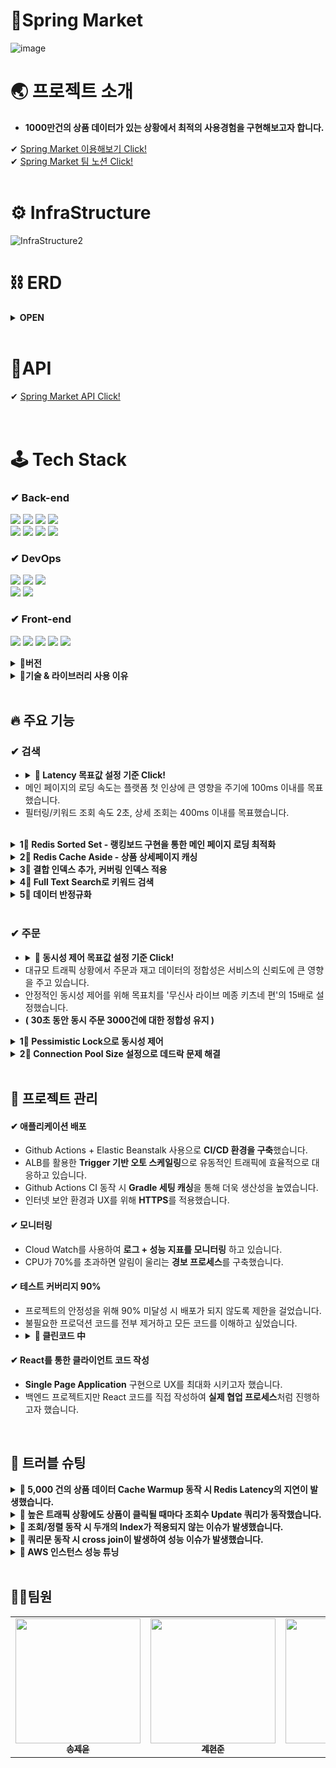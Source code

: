 # 🌿Spring Market

![image](https://user-images.githubusercontent.com/112923814/207095093-e2d922cd-5dc5-4036-859c-c10890e416b7.png)
<br/>


# 🌏 프로젝트 소개
- **1000만건의 상품 데이터가 있는 상황에서 최적의 사용경험을 구현해보고자 합니다.**



✔ [Spring Market 이용해보기 Click!](https://spring-market.vercel.app/) <br>
✔ [Spring Market 팀 노션 Click!](https://www.notion.so/1-3b015d8a07d149148b5fea36c4035ceb)
<br/><br/>
# ⚙ InfraStructure 

![InfraStructure2](https://user-images.githubusercontent.com/112923814/207117134-890a5ce5-fc20-4b9b-a055-87cf071dd654.jpg)


# ⛓ ERD
<details>
<summary><strong> OPEN </strong></summary>
<div markdown="1">       
</br>

![image](https://user-images.githubusercontent.com/112923814/207008488-d2395e48-ea03-4744-aa31-492b1d4fecf6.png)

</div>
</details>
</br>

# 🧬API
✔ [Spring Market API Click!](https://documenter.getpostman.com/view/23647730/2s8YzP3RB4)
</br></br></br>


# 🕹 Tech Stack
### ✔ Back-end </br>
<img src ="https://img.shields.io/badge/Spring Boot-6DB33F?style=for-the-badge&logo=Spring Boot&logoColor=white"/></a>
<img src="https://img.shields.io/badge/java-007396?style=for-the-badge&logo=java&logoColor=white"></a>
<img src ="https://img.shields.io/badge/Spring Security-6DB33F?style=for-the-badge&logo=Spring Security&logoColor=white"/></a>
<img src="https://img.shields.io/badge/gradle-02303A?style=for-the-badge&logo=gradle&logoColor=white"></br>
<img src="https://img.shields.io/badge/JPA-999933?style=for-the-badge&logo=JPA&logoColor=white"></a>
<img src ="https://img.shields.io/badge/JUnit5-25A162?style=for-the-badge&logo=JUnit5&logoColor=white"/></a>
<img src="https://img.shields.io/badge/MySQL-4479A1?style=for-the-badge&logo=MySQL&logoColor=white"/>
<img src ="https://img.shields.io/badge/Redis-DC382D?style=for-the-badge&logo=Redis&logoColor=white"/></a>
### ✔ DevOps
<img src ="https://img.shields.io/badge/Amazon EC2-FF9900?style=for-the-badge&logo=Amazon EC2&logoColor=white"/></a>
<img src ="https://img.shields.io/badge/GitHub Actions-2088FF?style=for-the-badge&logo=GitHub Actions&logoColor=white"/></a>
<img src ="https://img.shields.io/badge/AWS Elastic Beanstalk-336633?style=for-the-badge&logo=AWS Elastic Beanstalk&logoColor=white"/></a></br>
<img src ="https://img.shields.io/badge/Amazon CloudWatch-FF4F8B?style=for-the-badge&logo=Amazon CloudWatch&logoColor=white"/></a>
<img src ="https://img.shields.io/badge/Amazon S3-569A31?style=for-the-badge&logo=Amazon S3&logoColor=white"/></a>
### ✔ Front-end
<img src ="https://img.shields.io/badge/React-61DAFB?style=for-the-badge&logo=React&logoColor=white"/></a>
<img src="https://img.shields.io/badge/Axios-5A29E4?style=for-the-badge&logo=Axios&logoColor=white"/></a>
<img src="https://img.shields.io/badge/React Router-CA4245?style=for-the-badge&logo=React Router&logoColor=white"/></a>
<img src="https://img.shields.io/badge/Javascript-F7DF1E?style=for-the-badge&logo=Javascript&logoColor=black"/></a>
<img src="https://img.shields.io/badge/Vercel-000000?style=for-the-badge&logo=Vercel&logoColor=white"></a>
</br>
<details>
<summary><strong>📣버전</strong></summary>
<div markdown="1">    
  
### **Application**
  
- **JAVA 11**
- **Spring Boot** _2.7.0
- **Spring Security** _0.11.2
- **JPA**
- **Query DSL** _5.0.0
- **Full Text Search**

### **Data**

- **AWS RDS - MySQL** _8.028
- **AWS ElastiCache for Redis** _7.0.4
- **AWS S3**
- **Faker** (faker_15.2.0)

### **CI/CD**

- **Github Action**
- **AWS EC2**
- **AWS Elastic Beanstalk**

### **Monitoring**

- **Cloud Watch**
- **AWS OpenSearch**
- **Logback**

### **TestCode**

- **Junit 5**
- **Mock**
- **TestContainer**

### **Front**

- **React - yarn**
</div>
</details>



<details>
<summary><strong>📣기술 & 라이브러리 사용 이유</strong></summary>
<div markdown="1">   
  <br/>
  
<!-- 
|기술 스택| 사용 이유|
|:--|:--|
|Query DSL|현준|
|Full Text Search| 현준 |
|RDS- MySQL| 현준 |
|AWS ElastiCache for Redis| 제윤 |
|Faker| 수영 |
|Github Action| 수영 |
|AWS Elastic Beanstalk| 제윤 |
|Cloud Watch| 제윤 |
|AWS OpenSearch| 제윤 |
|Logback| 수영 |
|Junit 5| 수영 |
|TestContainer|제윤|
|React|제윤| -->

 
  
  <details>
  <summary><strong> 1️⃣ Query DSL</strong></summary>
    <div markdown="1"> 
      
1. 동적인 쿼리 작성이 필요했습니다.
2. 자동 완성 등 IDE의 도움을 받을 수 있어 편리합니다.
3. 문자가 아닌 코드로 쿼리를 작성함으로써, 컴파일 시점에 문법 오류를 쉽게 확인할 수 있어 더욱 안전합니다.
4. 쿼리 작성 시 제약 조건 등을 메서드 추출을 통해 재사용할 수 있었고 가독성이 좋아졌습니다.
      
  </details> 
  
  <details>
  <summary><strong> 2️⃣ Full Text Search</strong></summary>
    <div markdown="1">     
      
  - 대용량 데이터에서 빠른 키워드 조회를 위해 사용했습니다.
      
    </div>
  </details> 
  
  <details>
  <summary><strong> 3️⃣ RDS- MySQL</strong></summary>
    <div markdown="1">     
    <br>
    
- 대용량 데이터를 다루기 때문에 PostgreSQL과 MySQL 사이에서 고민을 했는데 MySQL을 선택한 이유에 대해서 작성해 보았습니다.

1. 프로젝트 전 MySQL을 미리 학습한 경험이 있어 빠르게 마무리해야 하는 프로젝트 특성 상 다른 DB보다 빠르게 프로젝트에 적용이 가능하기 때문에 선택했습니다.
2. 단순 CRUD 시 MySQL의 성능이 조금 더 우수했습니다.
    
    PostgreSQL은 Update시 MySQL과는 다르게 변경 전 값을 삭제 마크처리 후 변경 후 값을 새 행으로 추가하는 방식으로 작업이 진행되기 때문에 Update의 성능이 떨어졌고, Update 기능이 많이 일어나는 프로젝트 특성 상 MySQL을 사용하는 것이 적합하다고 생각했습니다. (그래서 PostgreSQL은 보통 Insert, Select 위주의 서비스에 사용된다고 합니다.)
    

3. 현업에서 MySQL의 점유율 높기 때문에 레퍼런스를 찾기 쉬웠습니다.
    
    PostgreSQL도 4위의 점유율과 급격하게 성장하고 있지만 MySQL은 전 세계 2위의 점유율을 가지고 있고 오랫동안 높은 점유율을 가지고 있기 때문에 개발을 공부하는 입장으로서 많은 레퍼런스들을 참고 할 수 있다는 점에서 선택하였습니다.
   
    </div>
  </details> 
  
    
  <details>
  <summary><strong> 4️⃣ AWS ElastiCache for Redis</strong></summary>
    <div markdown="1">
      1. AWS 아키텍처로 구성된 프로젝트에서 최적화된 서비스와 팀 프로젝트 환경에서 효과적인 모니터링을 위해서 AWS 클라우드 제품을 사용했습니다.
      2. 다양한 데이터 타입과 영속화가 필요했습니다.
    
  </details> 
  
    
  <details>
  <summary><strong> 5️⃣ Faker & SQLAlchemy</strong></summary>
    <div markdown="1">     
      
- 1000만건 상품 데이터를 목표로 하였기 때문에 실제 의류 쇼핑몰 크롤링을 하기에는 무리가 있다고 판단하여 더미데이터 생성을 하기로 결정하였습니다.
- 카테고리별로 다른 상품 이름, 사진을 생성해야 하고, 상품과 주문 생성일자가 Primary key인 id에 따라 증가하도록 데이터를 구성할 수 있어야 하고 생성한 대량의 데이터를 손쉽게 RDS MySQL DB로 보낼 수 있어야 했습니다.
- 파이썬 Faker 라이브러리로 위 조건을 만족하는 더미데이터를 생성했고 Python과 MySQL을 연결시켜주는 라이브러리 mysqlclient를 설치하고 파이썬의 ORM인 SQLAlchemy를 이용하여 생성한 더미데이터 1000만 건을 데이터베이스에 입력했습니다.
    
  </details> 
  
    
    
  <details>
  <summary><strong> 6️⃣ Github Action</strong></summary>
    <div markdown="1">     
    
    - 비용에 문제가 발생하지 않습니다.
    - 클라우드에서 동작하므로 서버 설치가 필요하지 않습니다.
    - Github Repository로 관리하는 프로젝트이기에 호환이 좋고 Github 이벤트(ex. PR) 처리가 가능합니다.
    - GitHub의 완전 관리 서비스이기에 사용이 편리하기에 인프라를 관리하는데 드는 코스트를 낮출 수 있습니다.
      
    </div>
  </details> 
  
    
    
  <details>
  <summary><strong> 7️⃣ AWS Elastic Beanstalk</strong></summary>
    <div markdown="1">
    
<!--  -->
- 다양한 인프라 서비스를 간편하게 사용할 수 있습니다.
< 용량 프로비저닝, 로드 밸런싱, 모니터링, 협업 도구 >
- Github에서 통합이 가능
- 완전 관리형 서비스 사용으로 프로젝트에서 인프라에 사용하는 코스트를 낮출 수 있음
  
    </div>
  </details> 
  
    
    
  <details>
  <summary><strong> 8️⃣ Logback</strong></summary>  
  <div markdown="1">     
  
  - 개발 과정에서 문제 원인 파악 및 개발의 안정성 확보를 위해 콘솔 로그 외의 로그 관리의 필요성을 느꼈습니다.
  - Spring Boot에서 로깅은 대표적으로 Log4j, Logback, Log4j2으로 로그 구현체를 사용합니다.
  - Log4j는 가장 오래된 프레임워크이며 2015년에 단종되었기 때문에 선택지에서 제외하였습니다.
  - Logback은 Log4j를 개발한 개발자가 개발한 Log4j의 후속 버전으로 지속적으로 업데이트되고 있습니다.
  - Log4j2는 가장 최근에 나온 로깅 프레임워크로 logback과 마찬가지로 필터링 기능과 자동 리로드 기능을 가지고 있습니다. logback과의 가장 큰 차이점은 Multi Thread 환경에서 비동기 로거(Async Logger)의 경우 log4j, logback 보다 처리량이 더 높고, 대기 시간이 훨씬 짧습니다. 또한 람다 표현식과 사용자 정의 로그 레벨도 지원합니다.
  - 로깅으로 DB관련 로그, 에러 로그, api 통신 로그를 분리해 파일로 관리하는 것을 목표로 했기 때문에 스프링 기본 설정인 logback 사용을 결정하였습니다.     
  - ConsoleAppender로 Info레벨 이상 로그를 콘솔에 출력,RollingFileAppender로 Debug레벨 이상 DB관련 로그와 Warn레벨 이상 에러로그를 각각 다른 파일로 저장하고
logback-access 모듈을 이용해 api 통신 관련 통신 로그 또한 파일로 저장하여 모니터링하였습니다.
 </div>
  </details> 
  
    
    
  <details>
  <summary><strong> 9️⃣ JUnit5 & Jacoco</strong></summary>
    <div markdown="1">     
      
 - Spring Boot 2.2.0 버전부터 JUnit5가 기본으로 채택되었으며 JUnit4보다 다양한 기능이 제공되어 JUnit5로 테스트 코드를 작성하였습니다.<br/>
 - 컨트롤러 테스트는 @WebMvcTest 어노테이션으로 Web Layer에만 집중하여 테스트하였으며, 서비스 테스트는 모듈 간의 상호작용이 정상적으로 수행되는지 확인하기 위해 통합 테스트를 진행했습니다.<br/>
 - JUnit 테스트 결과를 바탕으로 커버리지를 결과를 리포트해주는 Jacoco 라이브러리를 도입하여 구문 커버리지를 측정하며 안 쓰이는 코드와 어노테이션을 확인하며 리팩토링을 진행하였습니다.
 </div>
  </details> 
  
      
    
  <details>
  <summary><strong> 🔟 TestContainer</strong></summary>
    <div markdown="1">     
    <br>
    
- DB를 사용한 서비스 코드를 어느 환경에서든 바로 테스트가 가능하게 하기 위해서 사용했습니다.

<!--     </div> -->
  </details> 
  
  
</div>
</details>
<br/>


## 🔥 주요 기능


### ✔ 검색

- <details><summary><strong> 📢 Latency 목표값 설정 기준 Click!</strong></summary><div markdown="1"></br><pre><strong>KISSmetrics는 고객의 47%가 2초 이내의 시간에 로딩이 되는 웹 페이지를 원하고 있으며, 40%는 로딩에 3초 이상 걸리는 페이지를 바로 떠난다고 설명했습니다.</strong></pre></br></div></details>
- 메인 페이지의 로딩 속도는 플랫폼 첫 인상에 큰 영향을 주기에 100ms 이내를 목표했습니다.
- 필터링/키워드 조회 속도 2초, 상세 조회는 400ms 이내를 목표했습니다.
</br> 
<details> 
<summary><strong> 1⃣ Redis Sorted Set - 랭킹보드 구현을 통한 메인 페이지 로딩 최적화 </strong></summary>
<div markdown="1">      
</br> 
 
  - **Redis Sorted Set을 통해 평균 100ms의 속도로 랭킹보드를 제공하고 있습니다.**
  - 메인 페이지에 접근할 때마다 Order By가 동작하는 기존의 코드보다 **28배 성능이 향상**되었습니다. ( 28s -> 100ms )
  - 파이프라인 + 스케줄러를 통해 주기적으로 랭킹보드를 세팅하고 있습니다.</br></br>
  
</div>
</details>

<details>
<summary><strong> 2⃣ Redis Cache Aside - 상품 상세페이지 캐싱</strong></summary>
<div markdown="1"> 
<br>

  - **카테고리별 상위 5,000개의 상품 페이지를 캐싱하여 사용하고 있습니다.**
  - Redis 캐시 데이터를 통해 **DB의 부하를 최소화**했습니다.
  - 파이프라인을 통해 Cache Warmup을 동작시키고 있습니다.</br></br>
  
</div>
</details>

<details>
<summary><strong> 3⃣ 결합 인덱스 추가, 커버링 인덱스 적용</strong></summary>
<div markdown="1">       
<br>

  - **조회수+pk로 결합 인덱스를 추가하여 조회순, 날짜순 정렬 시 성능 저하의 가장 큰 원인이었던 sort 부하를 해결했습니다.**
  - QueryDSL은 서브쿼리를 지원하지 않기 때문에 커버링 인덱스를 활용해 **페이징 조회 성능을 1900% 개선**했습니다. </br></br>
  
</div>
</details>

<details>
<summary><strong> 4⃣ Full Text Search로 키워드 검색</strong></summary>
<div markdown="1">    
<br>

  - 키워드 조회 시 Full-Text-Search 방식을 사용하여 like문을 사용한 쿼리보다 **약 634% 성능을 개선**했습니다.</br></br>
  
</div>
</details>

<details>
<summary><strong> 5⃣ 데이터 반정규화</strong></summary>
<div markdown="1">       
<br>

  - 쿼리문에서 join문을 제거를 위해 데이터 반정규화를 하여 조회수, 재고수 테이블을 상품 테이블과 병합했고</br> **조회 성능을 66.6% 개선**했습니다.</br>
  
</div>
</details>
<br/>

### ✔ 주문
  - <details><summary><strong> 📢 동시성 제어 목표값 설정 기준 Click!</strong></summary><div markdown="1"></br><pre><strong>온라인 패션 스토어 무신사가 선보인 패션 특화 라이브 방송 ‘무신사 라이브’ 메종 키츠네 편이 방송 시작 5분 만에 매출 1억 원을 돌파했습니다.</br>동시 상품의 주문으로 가정했을 때 300초 동안 2000건의 주문이 발생한 상황입니다.</strong> (상품 가격 50,000원 기준)</pre></div></details>
  - 대규모 트래픽 상황에서 주문과 재고 데이터의 정합성은 서비스의 신뢰도에 큰 영향을 주고 있습니다.
  - 안정적인 동시성 제어를 위해 목표치를 '무신사 라이브 메종 키츠네 편'의 15배로 설정했습니다.
  - **( 30초 동안 동시 주문 3000건에 대한 정합성 유지 )**

<details>
<summary><strong> 1⃣ Pessimistic Lock으로 동시성 제어</strong></summary>
<div markdown="1">   
<br>

  - 트랜잭션이 시작될 때 MySQL DB에 Exclusive Lock을 걸어 Race Condition을 해결했습니다.
  - 서비스 코드에서 재고 변경 로직의 트랜잭션을 분리해 효율적으로 처리했습니다.
  - **부하테스트 결과 30초 동안 이루어지는 3000건의 동일 상품 주문 데이터 정합성을 유지 성공했습니다.**</br></br>
  
</div>
</details>

<details>
<summary><strong> 2⃣ Connection Pool Size 설정으로 데드락 문제 해결</strong></summary>
<div markdown="1">       
<br>
  
  - Pessimistic Lock은 데드락 발생 가능성이 있었습니다.
  - 데드락을 피하는 Connection Pool Size 공식과 JMeter 부하테스트를 통해 데드락을 회피할 수 있으며</br>에러율이 가장 낮은 지점(20)을 발견하고 적용하였습니다.
  - **Default Connection Pool Size인 10개 기준보다 에러율이 10% 하락했습니다.**</br>
  
</div>
</details>
<br/>


## 💉 프로젝트 관리
#### ✔ 애플리케이션 배포
- Github Actions + Elastic Beanstalk 사용으로 **CI/CD 환경을 구축**했습니다.
- ALB를 활용한 **Trigger 기반 오토 스케일링**으로 유동적인 트래픽에 효율적으로 대응하고 있습니다.
- Github Actions CI 동작 시 **Gradle 세팅 캐싱**을 통해 더욱 생산성을 높였습니다.
- 인터넷 보안 환경과 UX를 위해 **HTTPS**를 적용했습니다.
#### ✔ 모니터링
- Cloud Watch를 사용하여 **로그 + 성능 지표를 모니터링** 하고 있습니다.
- CPU가 70%를 초과하면 알림이 울리는 **경보 프로세스**를 구축했습니다. 
#### ✔ 테스트 커버리지 90%
- 프로젝트의 안정성을 위해 90% 미달성 시 배포가 되지 않도록 제한을 걸었습니다.
- 불필요한 프로덕션 코드를 전부 제거하고 모든 코드를 이해하고 싶었습니다.
- <details><summary><strong>📢 클린코드 中</strong></summary><div markdown="1">       <br/><pre>얼마만큼의 코드를 자동화한 단위 테스트로 계산해야 할까? 대답할 필요조차 없다.<br/> 모조리 다 해야 한다. 모.조.리! 100% 테스트 커버리지를 권장하냐고? 권장이 아니라 강력히 요구한다. <br/>작성한 코드는 한 줄도 빠짐없이 전부 테스트해야 한다. 군말은 필요 없다. ― 클린코드 (로버트 마틴 저)</pre></div></details>
#### ✔ React를 통한 클라이언트 코드 작성
- **Single Page Application** 구현으로 UX를 최대화 시키고자 했습니다.
- 백엔드 프로젝트지만 React 코드를 직접 작성하여 **실제 협업 프로세스**처럼 진행하고자 했습니다.   

<br/>

## 🎯 트러블 슈팅

<details>
<summary><strong>📌 5,000 건의 상품 데이터 Cache Warmup 동작 시 Redis Latency의 지연이 발생했습니다.</strong> </summary>
<div markdown="1">       

#### ❗ 문제상황
  - 상품 데이터의 빠른 조회와 DB 부하 분산을 위해 캐싱은 필수였습니다.
  - 하지만 TCP 기반으로 동작하는 Redis에 5,000 건의 데이터를 개별로 Input 하면서 Latency의 지연이 발생했습니다.
  - ( 카테고리별 상위 5,000건의 상품 데이터를 캐싱하여 사용하고 있습니다. )
  - <strong>Request +5000 ( Redis 요청 5000건 발생)</strong>
  - ![1313](https://user-images.githubusercontent.com/112923814/207049796-b844c15d-4fba-4342-a256-65c6d6d1733b.png)
  - ![nonepipe 5000-](https://user-images.githubusercontent.com/112923814/207048644-36273836-353b-48b5-b3be-dc19f1b232ad.png)


  
#### 💡 Solution : Redis Pipeline 구축
  - 작업의 단위를 직접 구축해서 요청이 가능해졌습니다. ( 다중 Insert 가능 )
  
#### ✔ 결과
  - 5,000건의 TCP 통신이 1건(+5000)으로 축소되었습니다.
  - <strong>Request +1 ( Redis 요청 1건 발생)</strong>
  - ![131313](https://user-images.githubusercontent.com/112923814/207049817-dc7d5da6-a4ee-4f4e-99a3-5f7e88b98c56.png)
  - ![pipe 5000_](https://user-images.githubusercontent.com/112923814/207049047-4a8b1c9f-3f94-4a1d-88a2-711e1b9b428b.png)



</div>
</details>

<details>
<summary><strong>📌 높은 트래픽 상황에도 상품이 클릭될 때마다 조회수 Update 쿼리가 동작했습니다.</strong></summary>
<div markdown="1">       
  
#### ❗ 문제상황
  - 높은 트래픽이 발생할 때 조회가 일어날 때마다 발생하는 Update 쿼리는 서버에 큰 무리가 있었습니다.
  - <strong>10초간 상품 상세 조회가 1만회 동작할 때 에러율이 62.31% 발생했습니다.</strong> 
  - ![10,000 view update1](https://user-images.githubusercontent.com/112923814/207050945-515b7aec-1999-4547-bbba-53dc37670325.png)
  - ![10,000 view update graph](https://user-images.githubusercontent.com/112923814/207050910-be5d0354-3d3a-4312-9077-b8db909638d2.png)


  
#### 💡 Solution : Cache Write Back
  - 조회수를 캐시에 모아 일정 주기 DB에 배치하는 프로세스를 구현했습니다.
  - 싱글쓰레드인 Redis의 특성상 Atomic하게 Increment를 처리할 수 있었습니다..
  - 조회 기능의 많은 I/O와 함께 발생하는 Update 쿼리를 컨트롤할 수 있었습니다..  
  
#### ✔ 결과
  - 클릭 시마다 발생했던 Update 쿼리를 1시간 주기로 일어나는 배치 작업으로 최적화가 이루어졌습니다.
  - <strong>동일 상황에 에러율 0%를 달성했습니다.</strong>
  - ![10,000 view redis1](https://user-images.githubusercontent.com/112923814/207050998-1e314ddd-4fee-49f4-9b76-157514757c0c.png)
  - ![10,000 view redis graph](https://user-images.githubusercontent.com/112923814/207051036-38937920-808d-4bf0-9414-2a4f4504a93c.png)

</div>
</details>

<details>
<summary><strong>📌 조회/정렬 동작 시 두개의 Index가 적용되지 않는 이슈가 발생했습니다. </strong></summary>
<div markdown="1">       

#### ❗ 문제상황
  - Full-Text-Search 키워드 필터가 포함된 필터링 조회 동작 시 타임아웃이 발생했습니다.
  - 필터링 조회에서 정렬(조회순, 날짜순)은 필수적으로 이루어져야 하는데 Full-Text-Search 키워드 필터가 동작하면서 Full-Text-Index가 쿼리에 적용되었고, 이로인해 정렬 컬럼의 인덱스가 누락되어 sort에 부하가 발생했습니다.
  
#### 💡 Solution :
  - 필터링 조회 시 정렬 컬럼으로 인덱스를 사용하기 위해 키워드 검색은 contains문을 사용하였습니다.
  - 키워드만으로 검색이 이루어질 때는 Full-Text-Search가 동작 되도록 설정했습니다.
 
#### ✔ 결과
  - 키워드에 따른 속도 편차는 발생하지만 평균 500ms로 성능의 안정화를 이루었습니다. 
  - ( 약 11,900%의 성능향상 효과를 얻었습니다. ) </br>
  
</div>
</details>

<details>
<summary><strong>📌 쿼리문 동작 시 cross join이 발생하여 성능 이슈가 발생했습니다. </strong></summary>
<div markdown="1">       

#### ❗ 문제상황
  - 조회 쿼리 동작 시 DB 로그에 cross join이 발생한 것을 확인했습니다.</br>
  ( cross join 은 카다시안 곱을 수행하여 join하기 때문에 너무 많은 데이터를 가져와 성능이 저하됩니다. )
  
#### 💡 Solution :
  - inner join 명시적으로 사용했습니다.
  - join을 명시적으로 사용하지 않은 쿼리문에서 자동으로 cross join이 발생되고 있었기 때문에 join이 필요한 테이블에 inner join을 작성하였습니다.
 
#### ✔ 결과
  - cross join으로 나가던 쿼리문이 inner join 바뀌었습니다.
  - 200만건 기준 필터링 조회 시 평균 8초, 성능 200%까지 개선되었습니다. </br>
</div>
</details>

<details>
<summary><strong>📌 AWS 인스턴스 성능 튜닝</strong></summary>
<div markdown="1">       

#### ❗ 문제상황
  - 스케일업 이전에 프리티어 인스턴스로 성능 최적화를 진행해보고자 했습니다.
  
#### 💡 Step 3
  
   1. <strong>DB 읽기 전용 복제본을 생성해 Read 요청을 분산합니다.</strong></br>
   2. <strong>Hikari Connection Pool 최적의 개수를 찾아야 했습니다.</strong></br>
   > Cache Write Back 전략으로 조회수를 관리하고 있었기에 Connection Pool 확장이 필요했습니다.
   > RDS micro.t3 인스턴스의 성능을 고려한 확장이 필요했습니다. </br>
   3. <strong>Time_Wait 소켓의 최적화가 필요했습니다.</strong></br>
   > 낮은 성능의 DB로 대규모 상품 데이터를 핸들링하는 상황이기에, 남아있는 모든 소켓에 요청마다
   > TCP handshake가 발생하는데에서 생기는 불필요한 성능 낭비를 없애야 했습니다.

  
#### ✔ 결과
  - Step 1. Main DB에는 Write 요청만을 동작시키고 Replica DB에 Read 동작을 분산 동작시켜 부하를 분산했습니다.
  - Step 2. Jmeter 부하테스트를 통해 에러율이 가장 낮아지는 Connection Pool Size가 20임을 발견했습니다.
  > Default Size인 10개에서 20개로 확장하니 1초 동안 이루어지는 동시 주문 150건 기준 에러율이 371% 하락했습니다.</br>
  > ( Error 21.04% -> Error  5.67% )  
  - Step 3. KeepAlive 적용을 통해 매 요청마다 새로운 세션을 만들지 않고, 1024개의 세션을 연결한 뒤 그 연결을 통해 요청을 처리하게 만들었습니다.

</div>
</details>

<br/>

## 🧑‍💻팀원

<table>
  <tbody>
    <tr>
      <td align="center"><a href="https://github.com/JeyunSong"><img src="https://user-images.githubusercontent.com/87157566/207309118-7b605a47-bd31-44ff-806c-dc6aef3d85f9.jpg" width="200px;" /><br /><sub><b>송제윤</b></sub></a><br /></td>
      <td align="center"><a href="https://github.com/kyebalza"><img src="https://user-images.githubusercontent.com/87157566/207311363-ce5707ee-5679-44e3-a955-7642771be89d.jpg" width="200px;" /><br /><sub><b>계현준</b></sub></a><br /></td>
      <td align="center"><a href="https://github.com/Suyoung225"><img src="https://user-images.githubusercontent.com/87157566/207468174-6be4110a-40f2-471b-97ca-b64dda0c8b24.jpg" width="200px; "/><br /><sub><b>윤수영</b></sub></a><br /></td>
     <tr/>
  </tbody>
</table>



